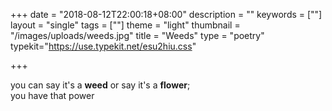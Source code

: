 +++
date = "2018-08-12T22:00:18+08:00"
description = ""
keywords = [""]
layout = "single"
tags = [""]
theme = "light"
thumbnail = "/images/uploads/weeds.jpg"
title = "Weeds"
type = "poetry"
typekit="https://use.typekit.net/esu2hiu.css"

+++

<div id="poetry-weeds" class="wrapper">
    <div class="text">
        you can say it's a <strong>weed</strong> or say it's a <strong>flower</strong>; <br>you have that power
    </div>
</div>